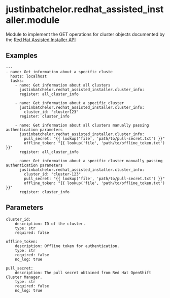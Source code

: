 # justinbatchelor.redhat_assisted_installer.module 

Module to implement the GET operations for cluster objects documented by the [Red Hat Assisted Installer API](https://developers.redhat.com/api-catalog/api/assisted-install-service#content-operations)

## Examples

```
---
- name: Get information about a specific cluste
  hosts: localhost
  tasks:
    - name: Get information about all clusters
      justinbatchelor.redhat_assisted_installer.cluster_info:
      register: all_cluster_info

    - name: Get information about a specific cluster
      justinbatchelor.redhat_assisted_installer.cluster_info:
        cluster_id: "cluster123"
      register: cluster_info

    - name: Get information about all clusters manually passing authentication parameters
      justinbatchelor.redhat_assisted_installer.cluster_info:
        pull_secret: "{{ lookup('file', 'path/to/pull-secret.txt') }}"
        offline_token: "{{ lookup('file', 'path/to/offline_token.txt') }}" 
      register: all_cluster_info

    - name: Get information about a specific cluster manually passing authentication parameters
      justinbatchelor.redhat_assisted_installer.cluster_info:
        cluster_id: "cluster-123"
        pull_secret: "{{ lookup('file', 'path/to/pull-secret.txt') }}"
        offline_token: "{{ lookup('file', 'path/to/offline_token.txt') }}" 
      register: cluster_info

```

## Parameters

    cluster_id:
        description: ID of the cluster.
        type: str
        required: false

    offline_token:
        description: Offline token for authentication.
        type: str
        required: false
        no_log: true

    pull_secret:
        description: The pull secret obtained from Red Hat OpenShift Cluster Manager.
        type: str
        required: false
        no_log: true